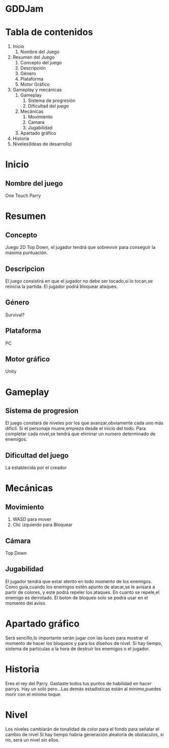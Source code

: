 # GDDJam
# Tabla de contenidos

1. Inicio
    1. Nombre del Juego
2. Resumen del Juego
    1. Concepto del juego
    2. Descripción
    3. Género
    4. Plataforma
    5. Motor Gráfico
3. Gameplay y mecánicas
    1. Gameplay
        1. Sistema de progresión
        2. Dificultad del juego
    2. Mecánicas
        1. Movimiento
        2. Camara
        3. Jugabilidad
    3. Apartado gráfico
4. Historia
5. Niveles(Ideas de desarrollo)


# Inicio
## Nombre del juego
One Touch Parry

# Resumen
## Concepto
Juego 2D Top Down, el jugador tendrá que sobrevivir para conseguir la máxima puntuación.

## Descripcion
El juego consistirá en que el jugador no debe ser tocado,si lo tocan,se reinicia la partida. El jugador podrá bloquear ataques.

## Género
Survival?

## Plataforma
PC

## Motor gráfico
Unity

# Gameplay
## Sistema de progresion
El juego constará de niveles por los que avanzar,obviamente cada uno más dificil. Si el personaje muere,empieza desde el inicio del todo.
Para completar cada nivel,se tendrá que eliminar un numero determinado de enemigos.

## Dificultad del juego 
La establecida por el creador

# Mecánicas
## Movimiento
1. WASD para mover
2. Clic izquierdo para Bloquear

## Cámara
Top Down

## Jugabilidad
El jugador tendrá que estar atento en todo momento de los enemigos. Como guía,cuando los enemigos estén apunto de atacar,se le avisará a partir de colores, y este podrá repeler los ataques. En cuanto se repele,el enemigo es derrotado.
El boton de bloqueo solo se podrá usar en el momento del aviso.

# Apartado gráfico
Será sencillo,lo importante serán jugar con las luces para mostrar el momento de hacer los bloqueos y para los diseños de nivel.
Si hay tiempo, sistema de particulas a la hora de destruír los enemigos o el jugador.

# Historia
Eres el rey del Parry.
Gastaste todos tus puntos de habilidad en hacer parrys.
Hay un solo pero...Las demás estadísticas están al minimo,puedes morir con el mínimo toque.

# Nivel
Los niveles cambiarán de tonalidad de color para el fondo para señalar el cambio de nivel
Si hay tiempo habría generación aleatoria de obstaculos, si no, será un nivel sin ellos.
